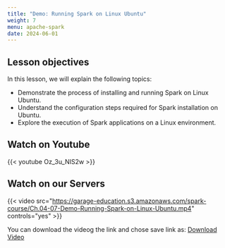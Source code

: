 ```yaml
---
title: "Demo: Running Spark on Linux Ubuntu"
weight: 7
menu: apache-spark
date: 2024-06-01
---
```



## Lesson objectives

In this lesson, we will explain the following topics:
- Demonstrate the process of installing and running Spark on Linux Ubuntu.
- Understand the configuration steps required for Spark installation on Ubuntu.
- Explore the execution of Spark applications on a Linux environment.

## Watch on Youtube

{{< youtube Oz_3u_NIS2w >}}

## Watch on our Servers

{{< video src="https://garage-education.s3.amazonaws.com/spark-course/Ch.04-07-Demo-Running-Spark-on-Linux-Ubuntu.mp4" controls="yes" >}}

You can download the videog the link and chose save link as: [Download Video](https://garage-education.s3.amazonaws.com/spark-course/Ch.04-07-Demo-Running-Spark-on-Linux-Ubuntu.mp4)
